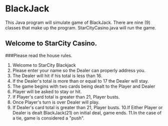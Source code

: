 # BlackJack
This Java program will simulate game of BlackJack.
There are nine (9) classes that make up the program.
StarCityCasino.java will run the game.


## Welcome to StarCity Casino.
###Please read the house rules.
1. Welcome to StarCity Blackjack
2. Please enter your name so the Dealer can properly address you.
3. The Dealer will hit if his total is less than 16.
4. If the Dealer's total is more than or equal to 17 the Dealer will stay.
5. The game begins with two cards being dealt to the Player and Dealer
6. Player will be asked to stay or hit.
7. If Player's card total is greater than 21, Player busts.
8. Once Player's turn is over Dealer will play.
9. If Dealer's card total is greater than 21, Player busts.
10.If Either Player or Dealer is dealt BlackJack(21) on initial deal, game ends.
11.In the case of a tie, game is considered a "push".
